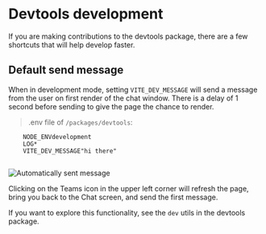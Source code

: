 # Devtools development


If you are making contributions to the devtools package, there are a few shortcuts that will help develop faster.

## Default send message

When in development mode, setting `VITE_DEV_MESSAGE` will send a message from the user on first render of the chat window. There is a delay of 1 second before sending to give the page the chance to render.

> .env file of `/packages/devtools`:

```
    NODE_ENVdevelopment
    LOG*
    VITE_DEV_MESSAGE"hi there"
    

```
![Automatically sent message](../../../assets/screenshots/devtools-default-send.png?rawtrue)

Clicking on the Teams icon in the upper left corner will refresh the page, bring you back to the Chat screen, and send the first message.

If you want to explore this functionality, see the `dev` utils in the devtools package.